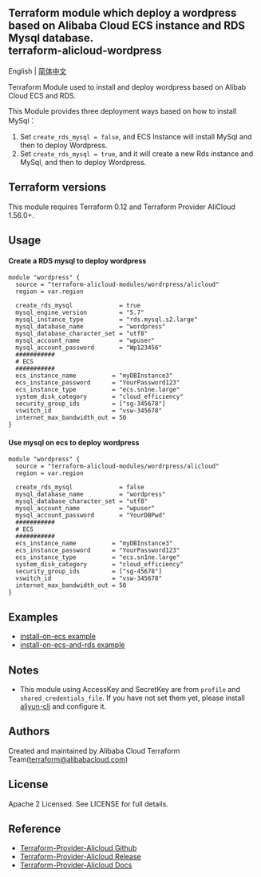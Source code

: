 Terraform module which deploy a wordpress based on Alibaba Cloud ECS instance and RDS  Mysql database.  
terraform-alicloud-wordpress
-------

English | [简体中文](https://github.com/terraform-alicloud-modules/terraform-alicloud-wordpress/blob/master/README-CN.md)

Terraform Module used to install and deploy wordpress based on Alibab Cloud ECS and RDS.

This Module provides three deployment ways based on how to install MySql：

1. Set `create_rds_mysql = false`, and ECS Instance will install MySql and then to deploy Wordpress.
2. Set `create_rds_mysql = true`, and it will create a new Rds instance and MySql, and then to deploy Wordpress.

## Terraform versions

This module requires Terraform 0.12 and Terraform Provider AliCloud 1.56.0+.

## Usage

#### Create a RDS mysql to deploy wordpress

```hcl
module "wordpress" {
  source = "terraform-alicloud-modules/wordrpress/alicloud"
  region = var.region

  create_rds_mysql             = true
  mysql_engine_version         = "5.7"
  mysql_instance_type          = "rds.mysql.s2.large"
  mysql_database_name          = "wordpress"
  mysql_database_character_set = "utf8"
  mysql_account_name           = "wpuser"
  mysql_account_password       = "Wp123456"
  ###########
  # ECS
  ###########
  ecs_instance_name          = "myDBInstance3"
  ecs_instance_password      = "YourPassword123"
  ecs_instance_type          = "ecs.sn1ne.large"
  system_disk_category       = "cloud_efficiency"
  security_group_ids         = ["sg-345678"]
  vswitch_id                 = "vsw-345678"
  internet_max_bandwidth_out = 50
}
```

#### Use mysql on ecs to deploy wordpress

```hcl
module "wordpress" {
  source = "terraform-alicloud-modules/wordrpress/alicloud"
  region = var.region

  create_rds_mysql             = false
  mysql_database_name          = "wordpress"
  mysql_database_character_set = "utf8"
  mysql_account_name           = "wpuser"
  mysql_account_password       = "YourDBPwd"
  ###########
  # ECS
  ###########
  ecs_instance_name          = "myDBInstance3"
  ecs_instance_password      = "YourPassword123"
  ecs_instance_type          = "ecs.sn1ne.large"
  system_disk_category       = "cloud_efficiency"
  security_group_ids         = ["sg-45678"]
  vswitch_id                 = "vsw-345678"
  internet_max_bandwidth_out = 50
}  
```

## Examples

* [install-on-ecs example](https://github.com/terraform-alicloud-modules/terraform-alicloud-wordpress/tree/master/examples/install-on-ecs)
* [install-on-ecs-and-rds example](https://github.com/terraform-alicloud-modules/terraform-alicloud-wordpress/tree/master/examples/install-on-ecs-and-rds)

## Notes

* This module using AccessKey and SecretKey are from `profile` and `shared_credentials_file`.
If you have not set them yet, please install [aliyun-cli](https://github.com/aliyun/aliyun-cli#installation) and configure it.

Authors
-------
Created and maintained by Alibaba Cloud Terraform Team(terraform@alibabacloud.com)

License
----
Apache 2 Licensed. See LICENSE for full details.

Reference
---------
* [Terraform-Provider-Alicloud Github](https://github.com/terraform-providers/terraform-provider-alicloud)
* [Terraform-Provider-Alicloud Release](https://releases.hashicorp.com/terraform-provider-alicloud/)
* [Terraform-Provider-Alicloud Docs](https://www.terraform.io/docs/providers/alicloud/index.html)
